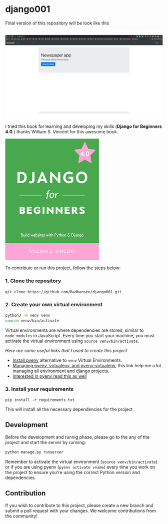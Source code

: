 # django001
Final version of this repository will be look like this

![](https://github.com/Badhansen/django001/blob/master/images/Django001.gif)

I tried this book for learning and developing my skills (**Django for Beginners 4.0.**) thanks William S. Vincent for this awesome book.

![](https://github.com/Badhansen/django001/blob/master/images/bookcover40.jpg)

To contribute or run this project, follow the steps below:
### 1. Clone the repository

```
git clone https://github.com/Badhansen/django001.git
```

### 2. Create your own virtual environment

```bash
python3 -m venv venv
source venv/bin/activate
```

Virtual environments are where dependencies are stored, similar to `node_modules` in JavaScript. Every time you start your machine, you must activate the virtual environment using `source venv/bin/activate`.

*Here are some useful links that I used to create this project*
- [Install pyenv](https://opensource.com/article/19/5/python-3-default-mac) alternative to `venv` Virtual Environments.
- [Managing pyenv, virtualenv, and pyenv-virtualenv](https://gist.github.com/Badhansen/19100e5548ef154360361ab7f45c183f), this link help me a lot managing all environment and django projects.
- [Interested in pyenv read this as well](https://realpython.com/intro-to-pyenv/)



### 3. Install your requirements

```
pip install -r requirements.txt
```

This will install all the necessary dependencies for the project.

## Development

Before the development and runnig phase, please go to the any of the project and start the server by running:

```bash
python manage.py runserver
```

Remember to activate the virtual environment (`source venv/bin/activate`) or if you are using pyenv (`pyenv activate vname`) every time you work on the project to ensure you're using the correct Python version and dependencies.

## Contribution

If you wish to contribute to this project, please create a new branch and submit a pull request with your changes. We welcome contributions from the community!
